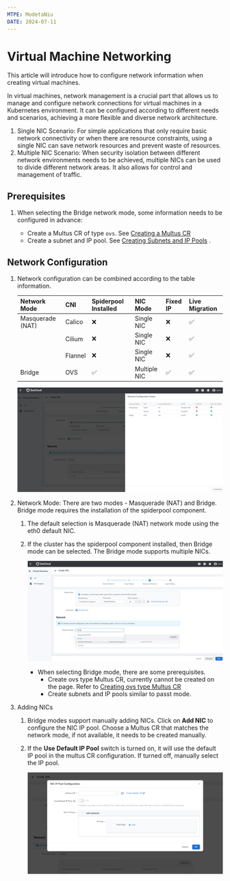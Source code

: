 ```yaml
---
MTPE: ModetaNiu
DATE: 2024-07-11
---
```


# Virtual Machine Networking

This article will introduce how to configure network information when creating virtual machines.

In virtual machines, network management is a crucial part that allows us to manage and configure network connections 
for virtual machines in a Kubernetes environment. It can be configured according to different needs and scenarios, 
achieving a more flexible and diverse network architecture.

1. Single NIC Scenario: For simple applications that only require basic network connectivity or when there are 
   resource constraints, using a single NIC can save network resources and prevent waste of resources.
2. Multiple NIC Scenario: When security isolation between different network environments needs to be achieved, 
   multiple NICs can be used to divide different network areas. It also allows for control and management of traffic.

## Prerequisites

1. When selecting the Bridge network mode, some information needs to be configured in advance:

    - Create a Multus CR of type `ovs`. See [Creating a Multus CR](https://spidernet-io.github.io/spiderpool/v0.9/usage/install/underlay/get-started-ovs/)
    - Create a subnet and IP pool. See [Creating Subnets and IP Pools](../../network/config/ippool/createpool.md)
.
## Network Configuration

1. Network configuration can be combined according to the table information.

    | Network Mode       | CNI     | Spiderpool Installed | NIC Mode    | Fixed IP         | Live Migration |
    | ------------------ | ------- | -------------------- | ----------- | ----------------- | -------------- |
    | Masquerade (NAT)   | Calico  | ❌                   | Single NIC  | ❌               | ✅            |
    |                    | Cilium  | ❌                   | Single NIC  | ❌               | ✅            |
    |                    | Flannel | ❌                   | Single NIC  | ❌               | ✅            |
    | Bridge             | OVS     | ✅                   | Multiple NIC| ✅               | ✅           |
    
    ![Network Config](../images/createvm-net01.png)

2. Network Mode: There are two modes - Masquerade (NAT) and Bridge. Bridge mode requires the installation of 
   the spiderpool component.

    1. The default selection is Masquerade (NAT) network mode using the eth0 default NIC.
      
    2. If the cluster has the spiderpool component installed, then Bridge mode can be selected. The Bridge mode 
       supports multiple NICs.

        ![Network Mode](../images/createvm-net02.png)
        
        - When selecting Bridge mode, there are some prerequisites.
           - Create ovs type Multus CR, currently cannot be created on the page. Refer to [Creating ovs type Multus CR](https://spidernet-io.github.io/spiderpool/v0.9/usage/install/underlay/get-started-ovs-zh_CN/)
           - Create subnets and IP pools similar to passt mode.

3. Adding NICs
   
    1. Bridge modes support manually adding NICs. Click on __Add NIC__ to configure the NIC IP pool. Choose a Multus CR 
       that matches the network mode, if not available, it needs to be created manually.
    
    2. If the __Use Default IP Pool__ switch is turned on, it will use the default IP pool in the multus CR 
       configuration. If turned off, manually select the IP pool.
       
        ![Add NIC](../images/createvm-net03.png)
